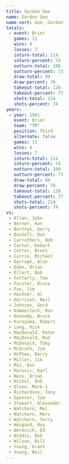 ```yaml
---
title: Gordon Gee
name: Gordon Gee
name-sort: Gee, Gordon
totals:
 - event: Brier
   games: 11
   wins: 4
   losses: 7
   inturn-total: 114
   inturn-percent: 74
   outturn-total: 100
   outturn-percent: 73
   draw-total: 94
   draw-percent: 70
   takeout-total: 120
   takeout-percent: 77
   shots-total: 214
   shots-percent: 74
years:
 - year: 1981
   event: Brier
   team: "TR"
   position: Third
   alternate: false
   games: 11
   wins: 4
   losses: 7
   inturn-total: 114
   inturn-percent: 74
   outturn-total: 100
   outturn-percent: 73
   draw-total: 94
   draw-percent: 70
   takeout-total: 120
   takeout-percent: 77
   shots-total: 214
   shots-percent: 74
vs:
 - Allan, John
 - Berner, Ken
 - Burtnyk, Kerry
 - Bushell, Don
 - Carruthers, Bob
 - Carter, Robert
 - Cotter, Brent
 - Currie, Michael
 - Darragh, Alan
 - Eden, Brian
 - Ellert, Bob
 - Fetterly, Tom
 - Forster, Bruce
 - Fox, Jim
 - Hackner, Al
 - Harrison, Neil
 - Johnson, Gord
 - Kammerlock, Ron
 - Kennedy, Bruce
 - Kuroyama, Robert
 - Lang, Rick
 - MacDonald, Peter
 - MacDonald, Rod
 - McDonald, Toby
 - McGrath, Jim
 - McPhee, Barry
 - Miller, Jim
 - Mix, Don
 - Murovic, Karl
 - Ness, Brian
 - Nichol, Bob
 - Olson, Mark-1
 - Richardson, Tony
 - Spencer, Jim
 - Stewart, Alexander
 - Watchorn, Mel
 - Watchorn, Merv
 - Watchorn, Terry
 - Weigand, Roy
 - Werenich, Ed
 - Widdis, Bob
 - Wilson, Bill
 - Young, Grant
 - Young, Neil
---
```

